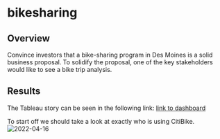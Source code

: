 # bikesharing

## Overview
Convince investors that a bike-sharing program in Des Moines is a solid business proposal. To solidify the proposal, one of the key stakeholders would like to see a bike trip analysis.

## Results
The Tableau story can be seen in the following link:
[link to dashboard](https://public.tableau.com/app/profile/andrew6464/viz/NYC_Citibike_Challenge_16490465138420/NYCCitiBikeAnalysis)

To start off we should take a look at exactly who is using CitiBike.
![2022-04-16](https://user-images.githubusercontent.com/94339449/163690147-b6556282-5286-4b1b-8312-5836969d7e1f.png)
